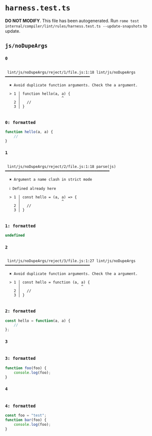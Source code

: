 # `harness.test.ts`

**DO NOT MODIFY**. This file has been autogenerated. Run `rome test internal/compiler/lint/rules/harness.test.ts --update-snapshots` to update.

## `js/noDupeArgs`

### `0`

```

 lint/js/noDupeArgs/reject/1/file.js:1:18 lint/js/noDupeArgs ━━━━━━━━━━━━━━━━━━━━━━━━━━━━━━━━━━━━━━━

  ✖ Avoid duplicate function arguments. Check the a argument.

  > 1 │ function hello(a, a) {
      │                   ^
    2 │   //
    3 │ }


```

### `0: formatted`

```js
function hello(a, a) {
	//
}

```

### `1`

```

 lint/js/noDupeArgs/reject/2/file.js:1:18 parse(js) ━━━━━━━━━━━━━━━━━━━━━━━━━━━━━━━━━━━━━━━━━━━━━━━━

  ✖ Argument a name clash in strict mode

  ℹ Defined already here

  > 1 │ const hello = (a, a) => {
      │                   ^
    2 │   //
    3 │ }


```

### `1: formatted`

```javascript
undefined
```

### `2`

```

 lint/js/noDupeArgs/reject/3/file.js:1:27 lint/js/noDupeArgs ━━━━━━━━━━━━━━━━━━━━━━━━━━━━━━━━━━━━━━━

  ✖ Avoid duplicate function arguments. Check the a argument.

  > 1 │ const hello = function (a, a) {
      │                            ^
    2 │   //
    3 │ }


```

### `2: formatted`

```js
const hello = function(a, a) {
	//
};

```

### `3`

```

```

### `3: formatted`

```js
function foo(foo) {
	console.log(foo);
}

```

### `4`

```

```

### `4: formatted`

```js
const foo = "test";
function bar(foo) {
	console.log(foo);
}

```
